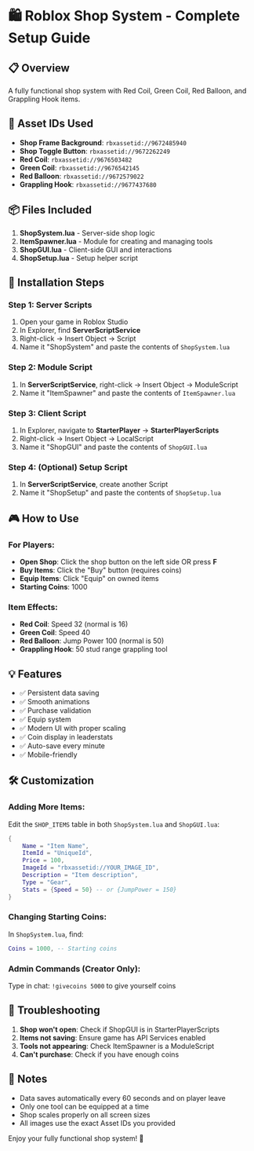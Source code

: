 # 🛍️ Roblox Shop System - Complete Setup Guide

## 📋 Overview
A fully functional shop system with Red Coil, Green Coil, Red Balloon, and Grappling Hook items.

## 🎨 Asset IDs Used
- **Shop Frame Background**: `rbxassetid://9672485940`
- **Shop Toggle Button**: `rbxassetid://9672262249`
- **Red Coil**: `rbxassetid://9676503482`
- **Green Coil**: `rbxassetid://9676542145`
- **Red Balloon**: `rbxassetid://9672579022`
- **Grappling Hook**: `rbxassetid://9677437680`

## 📦 Files Included
1. **ShopSystem.lua** - Server-side shop logic
2. **ItemSpawner.lua** - Module for creating and managing tools
3. **ShopGUI.lua** - Client-side GUI and interactions
4. **ShopSetup.lua** - Setup helper script

## 🚀 Installation Steps

### Step 1: Server Scripts
1. Open your game in Roblox Studio
2. In Explorer, find **ServerScriptService**
3. Right-click → Insert Object → Script
4. Name it "ShopSystem" and paste the contents of `ShopSystem.lua`

### Step 2: Module Script
1. In **ServerScriptService**, right-click → Insert Object → ModuleScript
2. Name it "ItemSpawner" and paste the contents of `ItemSpawner.lua`

### Step 3: Client Script
1. In Explorer, navigate to **StarterPlayer** → **StarterPlayerScripts**
2. Right-click → Insert Object → LocalScript
3. Name it "ShopGUI" and paste the contents of `ShopGUI.lua`

### Step 4: (Optional) Setup Script
1. In **ServerScriptService**, create another Script
2. Name it "ShopSetup" and paste the contents of `ShopSetup.lua`

## 🎮 How to Use

### For Players:
- **Open Shop**: Click the shop button on the left side OR press **F**
- **Buy Items**: Click the "Buy" button (requires coins)
- **Equip Items**: Click "Equip" on owned items
- **Starting Coins**: 1000

### Item Effects:
- **Red Coil**: Speed 32 (normal is 16)
- **Green Coil**: Speed 40
- **Red Balloon**: Jump Power 100 (normal is 50)
- **Grappling Hook**: 50 stud range grappling tool

## 💡 Features
- ✅ Persistent data saving
- ✅ Smooth animations
- ✅ Purchase validation
- ✅ Equip system
- ✅ Modern UI with proper scaling
- ✅ Coin display in leaderstats
- ✅ Auto-save every minute
- ✅ Mobile-friendly

## 🛠️ Customization

### Adding More Items:
Edit the `SHOP_ITEMS` table in both `ShopSystem.lua` and `ShopGUI.lua`:

```lua
{
    Name = "Item Name",
    ItemId = "UniqueId",
    Price = 100,
    ImageId = "rbxassetid://YOUR_IMAGE_ID",
    Description = "Item description",
    Type = "Gear",
    Stats = {Speed = 50} -- or {JumpPower = 150}
}
```

### Changing Starting Coins:
In `ShopSystem.lua`, find:
```lua
Coins = 1000, -- Starting coins
```

### Admin Commands (Creator Only):
Type in chat: `!givecoins 5000` to give yourself coins

## 🐛 Troubleshooting
1. **Shop won't open**: Check if ShopGUI is in StarterPlayerScripts
2. **Items not saving**: Ensure game has API Services enabled
3. **Tools not appearing**: Check ItemSpawner is a ModuleScript
4. **Can't purchase**: Check if you have enough coins

## 📝 Notes
- Data saves automatically every 60 seconds and on player leave
- Only one tool can be equipped at a time
- Shop scales properly on all screen sizes
- All images use the exact Asset IDs you provided

Enjoy your fully functional shop system! 🎉
